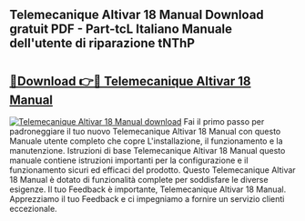 ## Telemecanique Altivar 18 Manual Download gratuit PDF - Part-tcL Italiano Manuale dell'utente di riparazione tNThP

# <h2><a href="http://df9shql.blite.top/?on=Telemecanique+Altivar+18+Manual">🔗Download 👉🔴 Telemecanique Altivar 18 Manual</a></h2>

[![Telemecanique Altivar 18 Manual download](https://i.imgur.com/lujVjoI.png)](http://df9shql.blite.top/?on=Telemecanique+Altivar+18+Manual)
Fai il primo passo per padroneggiare il tuo nuovo Telemecanique Altivar 18 Manual con questo Manuale utente completo che copre L'installazione, il funzionamento e la manutenzione. Istruzioni di base Telemecanique Altivar 18 Manual questo manuale contiene istruzioni importanti per la configurazione e il funzionamento sicuri ed efficaci del prodotto. Questo Telemecanique Altivar 18 Manual è dotato di funzionalità complete per soddisfare le diverse esigenze. Il tuo Feedback è importante, Telemecanique Altivar 18 Manual. Apprezziamo il tuo Feedback e ci impegniamo a fornire un servizio clienti eccezionale.
